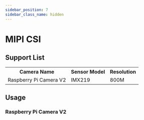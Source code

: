 ```yaml
---
sidebar_position: 7
sidebar_class_name: hidden
---
```


# MIPI CSI

## Support List

  <table>
    <tr>
      <th>Camera Name</th>
      <th>Sensor Model</th>
      <th>Resolution</th>
    </tr>
    <tr>
      <td>Raspberry Pi Camera V2</td>
      <td>IMX219</td>
      <td>800M</td>
    </tr>
  </table>

## Usage

###  Raspberry Pi Camera V2
